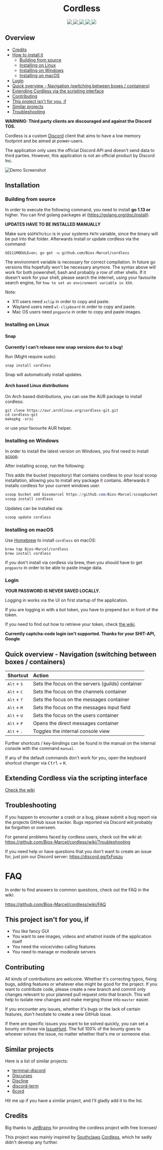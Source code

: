 <h1 align="center">Cordless</h1>

<p align="center">
  <a href="https://circleci.com/gh/Bios-Marcel/cordless">
    <img src="https://img.shields.io/circleci/build/gh/Bios-Marcel/cordless?label=linux&logo=linux&logoColor=white">
  </a>
  <a href="https://travis-ci.org/Bios-Marcel/cordless">
    <img src="https://img.shields.io/travis/Bios-Marcel/cordless?label=darwin&logo=apple&logoColor=white">
  </a>
  <a href="https://ci.appveyor.com/project/Bios-Marcel/cordless/branch/master">
    <img src=https://img.shields.io/appveyor/ci/Bios-Marcel/cordless?label=windows&logo=windows&logoColor=white">
  </a>
  <a href="https://codecov.io/gh/Bios-Marcel/cordless">
     <img src="https://codecov.io/gh/Bios-Marcel/cordless/branch/master/graph/badge.svg">
  </a>
  <a href="https://discord.gg/fxFqszu">
     <img src="https://img.shields.io/discord/600329866558308373.svg?label=&logo=discord&logoColor=ffffff&color=7389D8&labelColor=6A7EC2">
  </a>
</p>

## Overview

- [Credits](#credits)
- [How to install it](#installation)
  - [Building from source](#building-from-source)
  - [Installing on Linux](#installing-on-linux)
  - [Installing on Windows](#installing-on-windows)
  - [Installing on macOS](#installing-on-macos)
- [Login](#login)
- [Quick overview - Navigation (switching between boxes / containers)](#quick-overview---navigation-switching-between-boxes--containers)
- [Extending Cordless via the scripting interface](#extending-cordless-via-the-scripting-interface)
- [Contributing](#contributing)
- [This project isn't for you, if](#this-project-isnt-for-you-if)
- [Similar projects](#similar-projects)
- [Troubleshooting](#troubleshooting)

**WARNING: Third party clients are discouraged and against the Discord TOS.**

Cordless is a custom [Discord](https://discordapp.com) client that aims to
have a low memory footprint and be aimed at power-users.

The application only uses the official Discord API and doesn't send data to
third parties. However, this application is not an official product by
Discord Inc.

![Demo Screenshot](.github/images/chat-demo.png)

## Installation

### Building from source

In order to execute the following command, you need to install **go 1.13 or**
higher. You can find golang packages at (https://golang.org/doc/install).

**UPDATES HAVE TO BE INSTALLED MANUALLY**

Make sure `$GOPATH/bin` is in your systems `PATH` variable, since the
binary will be put into that folder. Afterwards install or update cordless
via the command:

```shell
GO111MODULE=on; go get -u github.com/Bios-Marcel/cordless
```

The environment variable is necessary for correct compilation. In future go
versions this hopefully won't be necessary anymore. The syntax above will work
for both powershell, bash and probably a row of other shells. If it
doesn't work for your shell, please search the internet, using your
favourite search engine, for `how to set an environment variable in XXX`.

Note:

* X11 users need `xclip` in order to copy and paste.
* Wayland users need `wl-clipboard` in order to copy and paste.
* Mac OS users need `pngpaste` in order to copy and paste images.

### Installing on Linux

#### Snap

**Currently I can't release new snap versions due to a bug!**

Run (Might require sudo):

```shell
snap install cordless
```

Snap will automatically install updates.

#### Arch based Linux distributions

On Arch based distributions, you can use the AUR package to install cordless:

```shell
git clone https://aur.archlinux.org/cordless-git.git
cd cordless-git
makepkg -sric
```

or use your favourite AUR helper.

### Installing on Windows

In order to install the latest version on Windows, you first need to install
[scoop](https://scoop.sh/#installs-in-seconds).

After installing scoop, run the following:

This adds the bucket (repository) that contains cordless to your local scoop
installation, allowing you to install any package it contains. Afterwards
it installs cordless for your current windows user.

```ps1
scoop bucket add biosmarcel https://github.com/Bios-Marcel/scoopbucket.git
scoop install cordless
```

Updates can be installed via:

```ps1
scoop update cordless
```

### Installing on macOS

Use [Homebrew](https://brew.sh) to install `cordless` on macOS:

```shell
brew tap Bios-Marcel/cordless
brew install cordless
```

If you don't install via cordless via brew, then you should have to get
`pngpaste` in order to be able to paste image data.

### Login

**YOUR PASSWORD IS NEVER SAVED LOCALLY.**

Logging in works via the UI on first startup of the application.

If you are logging in with a bot token, you have to prepend `Bot` in front of
the token.

If you need to find out how to retrieve your token, check [the wiki](https://github.com/Bios-Marcel/cordless/wiki/Retrieving-your-token).

**Currently captcha-code login isn't supported. Thanks for your SHIT-API, Google**

## Quick overview - Navigation (switching between boxes / containers)

| Shortcut | Action |
| - |:- |
| <kbd>Alt</kbd> + <kbd>S</kbd> | Sets the focus on the servers (guilds) container |
| <kbd>Alt</kbd> + <kbd>C</kbd> | Sets the focus on the channels container |
| <kbd>Alt</kbd> + <kbd>T</kbd> | Sets the focus on the messages container |
| <kbd>Alt</kbd> + <kbd>M</kbd> | Sets the focus on the messages input field |
| <kbd>Alt</kbd> + <kbd>U</kbd> | Sets the focus on the users container |
| <kbd>Alt</kbd> + <kbd>P</kbd> | Opens the direct messages container |
| <kbd>Alt</kbd> + <kbd>.</kbd> | Toggles the internal console view |

Further shortcuts / key-bindings can be found in the manual on the internal
console with the command `manual`.

If any of the default commands don't work for you, open the keyboard shortcut
changer via <kbd>Ctrl</kbd> + <kbd>K</kbd>.

## Extending Cordless via the scripting interface

[Check the wiki](https://github.com/Bios-Marcel/cordless/wiki/Extending-Cordless-via-the-scripting-interface)

## Troubleshooting

If you happen to encounter a crash or a bug, please submit a bug report via
the projects GitHub issue tracker. Bugs reported via Discord will probably
be forgotten or overseen.

For general problems faced by cordless users, check out the wiki at:
https://github.com/Bios-Marcel/cordless/wiki/Troubleshooting

If you need help or have questions that you don't want to create an issue
for, just join our Discord server: https://discord.gg/fxFqszu

# FAQ

In order to find answers to common questions, check out the FAQ in the wiki:

https://github.com/Bios-Marcel/cordless/wiki/FAQ

## This project isn't for you, if

- You like fancy GUI
- You want to see images, videos and whatnot inside of the application itself
- You need the voice/video calling features
- You need to manage or moderate servers

## Contributing

All kinds of contributions are welcome. Whether it's correcting typos, fixing
bugs, adding features or whatever else might be good for the project. If you
want to contribute code, please create a new branch and commit only changes
relevant to your planned pull request onto that branch. This will help
to isolate new changes and make merging those into `master` easier.

If you encounter any issues, whether it's bugs or the lack of certain features,
don't hesitate to create a new GitHub issue.

If there are specific issues you want to be solved quickly, you can set a
bounty on those via [IssueHunt](https://issuehunt.io/r/Bios-Marcel/cordless).
The full 100% of the bounty goes to whoever solves the issue, no matter
whether that's me or someone else.

## Similar projects

Here is a list of similar projects:

- [terminal-discord](https://github.com/xynxynxyn/terminal-discord)
- [Discurses](https://github.com/topisani/Discurses)
- [Discline](https://github.com/MitchWeaver/Discline)
- [discord-term](https://github.com/cloudrex/discord-term)
- [6cord](https://gitlab.com/diamondburned/6cord)

Hit me up if you have a similar project, and I'll gladly add it to the list.

## Credits

Big thanks to [JetBrains](https://www.jetbrains.com/?from=cordless) for providing the
cordless project with free licenses!

This project was mainly inspired by [Southclaws](https://github.com/Southclaws)
[Cordless](https://github.com/Southclaws/cordless-old), which he sadly didn't
develop any further.
